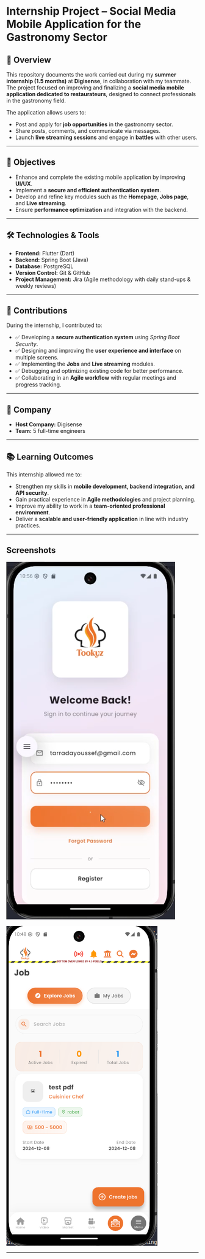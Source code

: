 # Internship Project – Social Media Mobile Application for the Gastronomy Sector

## 📌 Overview
This repository documents the work carried out during my **summer internship (1.5 months)** at **Digisense**, in collaboration with my teammate.  
The project focused on improving and finalizing a **social media mobile application dedicated to restaurateurs**, designed to connect professionals in the gastronomy field.  

The application allows users to:
- Post and apply for **job opportunities** in the gastronomy sector.  
- Share posts, comments, and communicate via messages.  
- Launch **live streaming sessions** and engage in **battles** with other users.  

---

## 🎯 Objectives
- Enhance and complete the existing mobile application by improving **UI/UX**.  
- Implement a **secure and efficient authentication system**.  
- Develop and refine key modules such as the **Homepage**, **Jobs page**, and **Live streaming**.  
- Ensure **performance optimization** and integration with the backend.  

---

## 🛠️ Technologies & Tools
- **Frontend:** Flutter (Dart)  
- **Backend:** Spring Boot (Java)  
- **Database:** PostgreSQL  
- **Version Control:** Git & GitHub  
- **Project Management:** Jira (Agile methodology with daily stand-ups & weekly reviews)  

---

## 📂 Contributions
During the internship, I contributed to:  
- ✅ Developing a **secure authentication system** using *Spring Boot Security*.  
- ✅ Designing and improving the **user experience and interface** on multiple screens.  
- ✅ Implementing the **Jobs** and **Live streaming** modules.  
- ✅ Debugging and optimizing existing code for better performance.  
- ✅ Collaborating in an **Agile workflow** with regular meetings and progress tracking.  

---

## 🏢 Company
- **Host Company:** Digisense  
- **Team:** 5 full-time engineers  
---

## 📚 Learning Outcomes
This internship allowed me to:  
- Strengthen my skills in **mobile development, backend integration, and API security**.  
- Gain practical experience in **Agile methodologies** and project planning.  
- Improve my ability to work in a **team-oriented professional environment**.  
- Deliver a **scalable and user-friendly application** in line with industry practices.  

---

## Screenshots
![alt text](https://github.com/Yazzine02/Summer_Internship_2025/blob/main/auth.png "Authentication")

![alt text](https://github.com/Yazzine02/Summer_Internship_2025/blob/main/jobs.png "Jobs Page")

---
